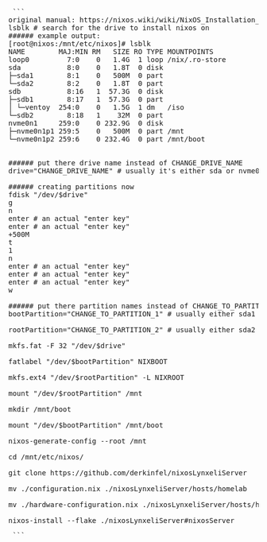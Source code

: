 <pre> ```
original manual: https://nixos.wiki/wiki/NixOS_Installation_Guide
lsblk # search for the drive to install nixos on 
###### example output:
[root@nixos:/mnt/etc/nixos]# lsblk
NAME        MAJ:MIN RM   SIZE RO TYPE MOUNTPOINTS
loop0         7:0    0   1.4G  1 loop /nix/.ro-store
sda           8:0    0   1.8T  0 disk 
├─sda1        8:1    0   500M  0 part 
└─sda2        8:2    0   1.8T  0 part 
sdb           8:16   1  57.3G  0 disk 
├─sdb1        8:17   1  57.3G  0 part 
│ └─ventoy  254:0    0   1.5G  1 dm   /iso
└─sdb2        8:18   1    32M  0 part 
nvme0n1     259:0    0 232.9G  0 disk 
├─nvme0n1p1 259:5    0   500M  0 part /mnt
└─nvme0n1p2 259:6    0 232.4G  0 part /mnt/boot


###### put there drive name instead of CHANGE_DRIVE_NAME
drive="CHANGE_DRIVE_NAME" # usually it's either sda or nvme0n1

###### creating partitions now
fdisk "/dev/$drive"
g
n
enter # an actual "enter key"
enter # an actual "enter key"
+500M
t
1
n
enter # an actual "enter key"
enter # an actual "enter key"
enter # an actual "enter key"
w

###### put there partition names instead of CHANGE_TO_PARTITION_X
bootPartition="CHANGE_TO_PARTITION_1" # usually either sda1 or nvme0n1p1

rootPartition="CHANGE_TO_PARTITION_2" # usually either sda2 or nvme0n1p2

mkfs.fat -F 32 "/dev/$drive"

fatlabel "/dev/$bootPartition" NIXBOOT

mkfs.ext4 "/dev/$rootPartition" -L NIXROOT

mount "/dev/$rootPartition" /mnt

mkdir /mnt/boot

mount "/dev/$bootPartition" /mnt/boot

nixos-generate-config --root /mnt

cd /mnt/etc/nixos/

git clone https://github.com/derkinfel/nixosLynxeliServer

mv ./configuration.nix ./nixosLynxeliServer/hosts/homelab

mv ./hardware-configuration.nix ./nixosLynxeliServer/hosts/homelab

nixos-install --flake ./nixosLynxeliServer#nixosServer
<pre> ```
